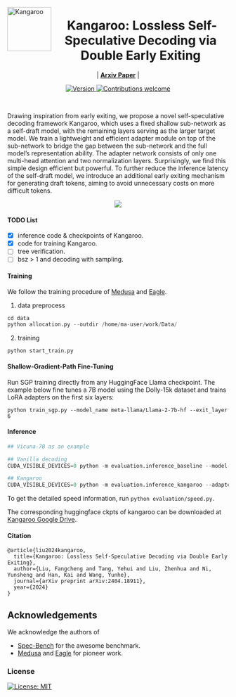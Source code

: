 <img src="imgs/logo.png" alt="Kangaroo" width="100" align="left"><div align="center"><h1>&nbsp;Kangaroo: Lossless Self-Speculative Decoding via Double Early Exiting</h1></div>

<p align="center">
| <a href="https://arxiv.org/abs/2404.18911"><b>Arxiv Paper</b></a> |
</p>


<p align="center">
  <a href="">
    <img src="https://img.shields.io/badge/Version-v0.0.1-orange.svg" alt="Version">
  </a>
  <a href="https://github.com/SafeAILab/EAGLE/pulls">
    <img src="https://img.shields.io/badge/Contributions-welcome-brightgreen.svg?style=flat" alt="Contributions welcome">
  </a>
</p>

<br/>

Drawing inspiration from early exiting, we propose a novel
self-speculative decoding framework Kangaroo, which uses a fixed shallow sub-network as a self-draft model, with the remaining layers serving as the larger target model. We train a lightweight and efficient adapter module on top of the sub-network to bridge the gap between the sub-network and the full model’s representation ability. The adapter network consists of only one multi-head attention and two
normalization layers. Surprisingly, we find this simple design efficient but powerful. To further reduce the inference latency of the self-draft model, we introduce an additional early exiting mechanism for generating draft tokens, aiming to avoid
unnecessary costs on more difficult tokens.

<p align="center">
  <img src="imgs/kangaroo.png" >
</p>
<p align="center">
</p>


#### TODO List
- [X] inference code & checkpoints of Kangaroo.
- [X] code for training Kangaroo.
- [ ] tree verification.
- [ ] bsz > 1 and decoding with sampling.

#### Training

We follow the training procedure of [Medusa](https://github.com/FasterDecoding/Medusa#medusa-simple-framework-for-accelerating-llm-generation-with-multiple-decoding-heads) and [Eagle](https://github.com/SafeAILab/EAGLE?tab=readme-ov-file).


1. data preprocess

```python
cd data
python allocation.py --outdir /home/ma-user/work/Data/
```

2. training

```
python start_train.py
```

#### Shallow-Gradient-Path Fine-Tuning

Run SGP training directly from any HuggingFace Llama checkpoint. The example below fine tunes a 7B model using the Dolly-15k dataset and trains LoRA adapters on the first six layers:

```
python train_sgp.py --model_name meta-llama/Llama-2-7b-hf --exit_layer 6
```


#### Inference


```python
## Vicuna-7B as an example

## Vanilla decoding
CUDA_VISIBLE_DEVICES=0 python -m evaluation.inference_baseline --model-path "/cache/CKPT/vicuna-7b-v1.3" --model-id "vicuna-7b-v1.3-vanilla-float16-temp-0.0" --bench-name "Kangaroo" --temperature 0.0 --dtype "float16"

## Kangaroo
CUDA_VISIBLE_DEVICES=0 python -m evaluation.inference_kangaroo --adapter-path "/cache/CKPT/kangaroo-vicuna-7b-v1.3" --exitlayer 2 --model-path "/cache/CKPT/vicuna-7b-v1.3" --threshold 0.6 --steps 6 --model-id "vicuna-7b-v1.3-kangaroo-thres-0.6-steps-6-float16" --bench-name "Kangaroo" --dtype "float16"
```

To get the detailed speed information, run ``python evaluation/speed.py``.

The corresponding huggingface ckpts of kangaroo can be downloaded at [Kangaroo Google Drive](https://drive.google.com/drive/folders/1_lSqhasWeIUyfCft50JtKuQ2-TWepm8p?usp=sharing).


#### Citation

```
@article{liu2024kangaroo,
  title={Kangaroo: Lossless Self-Speculative Decoding via Double Early Exiting},
  author={Liu, Fangcheng and Tang, Yehui and Liu, Zhenhua and Ni, Yunsheng and Han, Kai and Wang, Yunhe},
  journal={arXiv preprint arXiv:2404.18911},
  year={2024}
}
```



## Acknowledgements

We acknowledge the authors of 

* [Spec-Bench](https://github.com/hemingkx/Spec-Bench/tree/main) for the awesome benchmark.
* [Medusa](https://github.com/FasterDecoding/Medusa#medusa-simple-framework-for-accelerating-llm-generation-with-multiple-decoding-heads) and [Eagle](https://github.com/SafeAILab/EAGLE?tab=readme-ov-file) for pioneer work.


### License

[![License: MIT](https://img.shields.io/badge/License-MIT-yellow.svg)](https://opensource.org/licenses/MIT)
